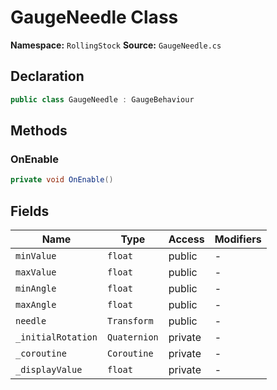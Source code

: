 # GaugeNeedle Class

**Namespace:** `RollingStock`
**Source:** `GaugeNeedle.cs`

## Declaration

```csharp
public class GaugeNeedle : GaugeBehaviour
```

## Methods

### OnEnable

```csharp
private void OnEnable()
```

## Fields

| Name | Type | Access | Modifiers |
|------|------|--------|-----------|
| `minValue` | `float` | public | - |
| `maxValue` | `float` | public | - |
| `minAngle` | `float` | public | - |
| `maxAngle` | `float` | public | - |
| `needle` | `Transform` | public | - |
| `_initialRotation` | `Quaternion` | private | - |
| `_coroutine` | `Coroutine` | private | - |
| `_displayValue` | `float` | private | - |


